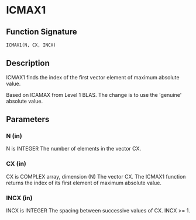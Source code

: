 # ICMAX1

## Function Signature

```fortran
ICMAX1(N, CX, INCX)
```

## Description


 ICMAX1 finds the index of the first vector element of maximum absolute value.

 Based on ICAMAX from Level 1 BLAS.
 The change is to use the 'genuine' absolute value.

## Parameters

### N (in)

N is INTEGER The number of elements in the vector CX.

### CX (in)

CX is COMPLEX array, dimension (N) The vector CX. The ICMAX1 function returns the index of its first element of maximum absolute value.

### INCX (in)

INCX is INTEGER The spacing between successive values of CX. INCX >= 1.

